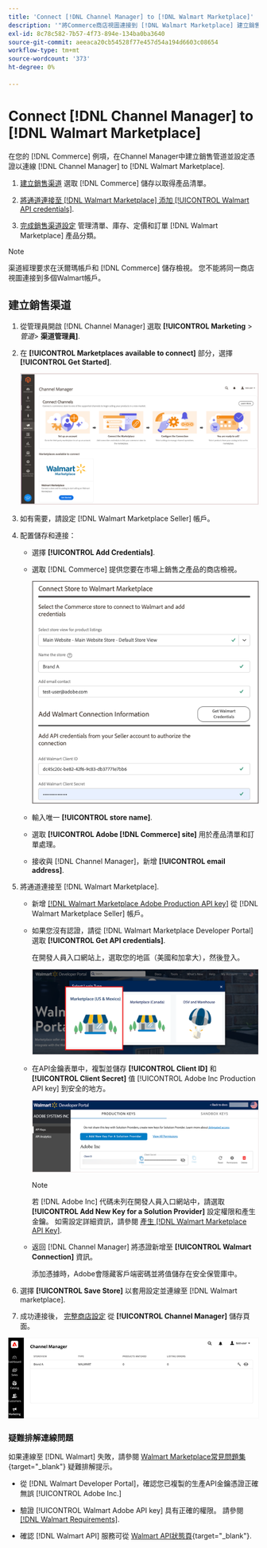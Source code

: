 ```yaml
---
title: 'Connect [!DNL Channel Manager] to [!DNL Walmart Marketplace]'
description: '"將Commerce商店視圖連接到 [!DNL Walmart Marketplace] 建立銷售渠道，以管理Walmart Marketplace銷售的Commerce產品清單、庫存、價格和訂單。」'
exl-id: 8c78c582-7b57-4f73-894e-134ba0ba3640
source-git-commit: aeeaca20cb54528f77e457d54a194d6603c08654
workflow-type: tm+mt
source-wordcount: '373'
ht-degree: 0%

---
```


# Connect [!DNL Channel Manager] to [!DNL Walmart Marketplace]

在您的 [!DNL Commerce] 例項，在Channel Manager中建立銷售管道並設定憑證以連線 [!DNL Channel Manager] to [!DNL Walmart Marketplace].

1. [建立銷售渠道](#create-the-sales-channel) 選取 [!DNL Commerce] 儲存以取得產品清單。

1. [將通道連接至 [!DNL Walmart Marketplace] 添加 [!UICONTROL Walmart API credentials]](#connect-the-channel-to-walmart-marketplace).

1. [完成銷售渠道設定](#complete-sales-channel-store-setup) 管理清單、庫存、定價和訂單 [!DNL Walmart Marketplace] 產品分類。

>[!NOTE]
>
>渠道經理要求在沃爾瑪帳戶和 [!DNL Commerce] 儲存檢視。 您不能將同一商店視圖連接到多個Walmart帳戶。

## 建立銷售渠道

1. 從管理員開啟 [!DNL Channel Manager] 選取 **[!UICONTROL Marketing** > _管道&#x200B;_> **渠道管理員]**.

1. 在 **[!UICONTROL Marketplaces available to connect]** 部分，選擇 **[!UICONTROL Get Started]**.

   ![連接新 [!DNL Walmart] 儲存至 [!DNL Channel Manager]](assets/channel-manager-home.png)

1. 如有需要，請設定 [!DNL Walmart Marketplace Seller] 帳戶。

1. 配置儲存和連接：

   - 選擇 **[!UICONTROL Add Credentials]**.

   - 選取 [!DNL Commerce] 提供您要在市場上銷售之產品的商店檢視。

      ![配置之間的連接 [!DNL Commerce] 和 [!DNL Walmart Marketplace] 從 [!DNL Channel Manager]](assets/configure-commerce-to-marketplace-connection.png)

   - 輸入唯一 **[!UICONTROL store name]**.

   - 選取 **[!UICONTROL Adobe [!DNL Commerce] site]** 用於產品清單和訂單處理。

   - 接收與 [!DNL Channel Manager]，新增 **[!UICONTROL email address]**.

1. 將通道連接至 [!DNL Walmart Marketplace].

   - 新增 [[!DNL Walmart Marketplace Adobe Production API key]](walmart-requirements.md#generate-a-walmart-marketplace-production-api-key) 從 [!DNL Walmart Marketplace Seller] 帳戶。

   - 如果您沒有認證，請從 [!DNL Walmart Marketplace Developer Portal] 選取 **[!UICONTROL Get API credentials]**.

      在開發人員入口網站上，選取您的地區（美國和加拿大），然後登入。

      ![[!DNL Walmart Marketplace] 帳戶登入](assets/walmart-marketplace-login-page.png)

   - 在API金鑰表單中，複製並儲存 **[!UICONTROL Client ID]** 和 **[!UICONTROL Client Secret]** 值 [!UICONTROL Adobe Inc Production API key] 到安全的地方。

      ![[!DNL Walmart Marketplace API key] 設定頁面](assets/walmart-api-key-management-form.png)

      >[!NOTE]
      >
      >若 [!DNL Adobe Inc] 代碼未列在開發人員入口網站中，請選取 **[!UICONTROL Add New Key for a Solution Provider]** 設定權限和產生金鑰。 如需設定詳細資訊，請參閱 [產生 [!DNL Walmart Marketplace API Key]](walmart-requirements.md#generate-a-walmart-marketplace-api-key).

   - 返回 [!DNL Channel Manager] 將憑證新增至 **[!UICONTROL Walmart Connection]** 資訊。

      添加憑據時，Adobe會隱藏客戶端密碼並將值儲存在安全保管庫中。

1. 選擇 **[!UICONTROL Save Store]** 以套用設定並連線至 [!DNL Walmart marketplace].

1. 成功連接後， [完整商店設定](complete-sales-channel-store-setup.md) 從 **[!UICONTROL Channel Manager]** 儲存頁面。

![設定第一個商店](assets/channel-manager-setup-first-store.png)

### 疑難排解連線問題

如果連線至 [!DNL Walmart] 失敗，請參閱 [Walmart Marketplace常見問題集](https://developer.walmart.com/faq/us/faq-auth/){target="_blank"} 疑難排解提示。

- 從 [!DNL Walmart Developer Portal]，確認您已複製的生產API金鑰憑證正確無誤 [!UICONTROL Adobe Inc.]

- 驗證 [!UICONTROL Walmart Adobe API key] 具有正確的權限。 請參閱 [[!DNL Walmart Requirements]](walmart-requirements.md##generate-a-walmart-marketplace-api-key).

- 確認 [!DNL Walmart API] 服務可從 [Walmart API狀態頁](https://developer.walmart.com/us/whats-new/new-api-status-information-now-available/){target="_blank"}.
